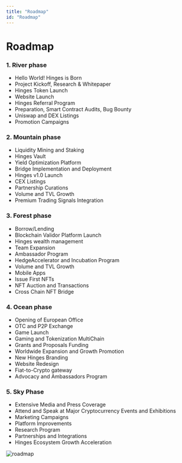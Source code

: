 ```yaml
---
title: "Roadmap"
id: "Roadmap"
---
```



# Roadmap


<!-- markdownlint-disable MD036 -->

### 1. River phase

* Hello World! Hinges is Born
* Project Kickoff, Research & Whitepaper
* Hinges Token Launch
* Website Launch
* Hinges Referral Program
* Preparation, Smart Contract Audits, Bug Bounty
* Uniswap and DEX Listings
* Promotion Campaigns

### 2. Mountain phase

* Liquidity Mining and Staking
* Hinges Vault
* Yield Optimization Platform
* Bridge Implementation and Deployment
* Hinges v1.0 Launch
* CEX Listings
* Partnership Curations
* Volume and TVL Growth
* Premium Trading Signals Integration

### 3. Forest phase

* Borrow/Lending
* Blockchain Validor Platform Launch
* Hinges wealth management
* Team Expansion
* Ambassador Program
* HedgeAccelerator and Incubation Program
* Volume and TVL Growth
* Mobile Apps
* Issue First NFTs
* NFT Auction and Transactions
* Cross Chain NFT Bridge

### 4. Ocean phase

* Opening of European Office
* OTC and P2P Exchange
* Game Launch
* Gaming and Tokenization MultiChain
* Grants and Proposals Funding
* Worldwide Expansion and Growth Promotion
* New Hinges Branding
* Website Redesign
* Fiat-to-Crypto gateway
* Advocacy and Ambassadors Program

### 5. Sky Phase

* Extensive Media and Press Coverage
* Attend and Speak at Major Cryptocurrency Events and Exhibitions
* Marketing Campaigns
* Platform Improvements
* Research Program
* Partnerships and Integrations
* Hinges Ecosystem Growth Acceleration

![roadmap](/img/roadmap.svg)
    



